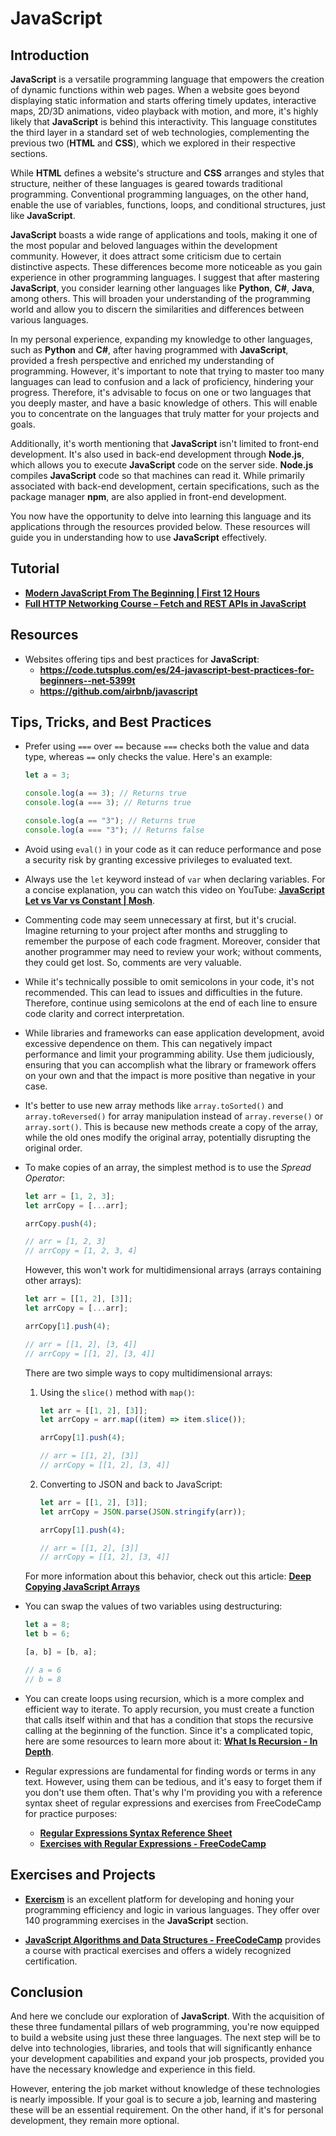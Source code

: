 # JavaScript

## Introduction

**JavaScript** is a versatile programming language that empowers the creation of dynamic functions within web pages. When a website goes beyond displaying static information and starts offering timely updates, interactive maps, 2D/3D animations, video playback with motion, and more, it's highly likely that **JavaScript** is behind this interactivity. This language constitutes the third layer in a standard set of web technologies, complementing the previous two (**HTML** and **CSS**), which we explored in their respective sections.

While **HTML** defines a website's structure and **CSS** arranges and styles that structure, neither of these languages is geared towards traditional programming. Conventional programming languages, on the other hand, enable the use of variables, functions, loops, and conditional structures, just like **JavaScript**.

**JavaScript** boasts a wide range of applications and tools, making it one of the most popular and beloved languages within the development community. However, it does attract some criticism due to certain distinctive aspects. These differences become more noticeable as you gain experience in other programming languages. I suggest that after mastering **JavaScript**, you consider learning other languages like **Python**, **C#**, **Java**, among others. This will broaden your understanding of the programming world and allow you to discern the similarities and differences between various languages.

In my personal experience, expanding my knowledge to other languages, such as **Python** and **C#**, after having programmed with **JavaScript**, provided a fresh perspective and enriched my understanding of programming. However, it's important to note that trying to master too many languages can lead to confusion and a lack of proficiency, hindering your progress. Therefore, it's advisable to focus on one or two languages that you deeply master, and have a basic knowledge of others. This will enable you to concentrate on the languages that truly matter for your projects and goals.

Additionally, it's worth mentioning that **JavaScript** isn't limited to front-end development. It's also used in back-end development through **Node.js**, which allows you to execute **JavaScript** code on the server side. **Node.js** compiles **JavaScript** code so that machines can read it. While primarily associated with back-end development, certain specifications, such as the package manager **npm**, are also applied in front-end development.

You now have the opportunity to delve into learning this language and its applications through the resources provided below. These resources will guide you in understanding how to use **JavaScript** effectively.

## Tutorial

-   **[Modern JavaScript From The Beginning | First 12 Hours](https://www.youtube.com/watch?v=BI1o2H9z9fo)**
-   **[Full HTTP Networking Course – Fetch and REST APIs in JavaScript](https://www.youtube.com/watch?v=2JYT5f2isg4)**

## Resources

-   Websites offering tips and best practices for **JavaScript**:
    -   **https://code.tutsplus.com/es/24-javascript-best-practices-for-beginners--net-5399t**
    -   **https://github.com/airbnb/javascript**

## Tips, Tricks, and Best Practices

-   Prefer using `===` over `==` because `===` checks both the value and data type, whereas `==` only checks the value. Here's an example:

    ```javascript
    let a = 3;

    console.log(a == 3); // Returns true
    console.log(a === 3); // Returns true

    console.log(a == "3"); // Returns true
    console.log(a === "3"); // Returns false
    ```

-   Avoid using `eval()` in your code as it can reduce performance and pose a security risk by granting excessive privileges to evaluated text.

-   Always use the `let` keyword instead of `var` when declaring variables. For a concise explanation, you can watch this video on YouTube: **[JavaScript Let vs Var vs Constant | Mosh](https://www.youtube.com/watch?v=XgSjoHgy3Rk)**.

-   Commenting code may seem unnecessary at first, but it's crucial. Imagine returning to your project after months and struggling to remember the purpose of each code fragment. Moreover, consider that another programmer may need to review your work; without comments, they could get lost. So, comments are very valuable.

-   While it's technically possible to omit semicolons in your code, it's not recommended. This can lead to issues and difficulties in the future. Therefore, continue using semicolons at the end of each line to ensure code clarity and correct interpretation.

-   While libraries and frameworks can ease application development, avoid excessive dependence on them. This can negatively impact performance and limit your programming ability. Use them judiciously, ensuring that you can accomplish what the library or framework offers on your own and that the impact is more positive than negative in your case.

-   It's better to use new array methods like `array.toSorted()` and `array.toReversed()` for array manipulation instead of `array.reverse()` or `array.sort()`. This is because new methods create a copy of the array, while the old ones modify the original array, potentially disrupting the original order.

-   To make copies of an array, the simplest method is to use the _Spread Operator_:

    ```js
    let arr = [1, 2, 3];
    let arrCopy = [...arr];

    arrCopy.push(4);

    // arr = [1, 2, 3]
    // arrCopy = [1, 2, 3, 4]
    ```

    However, this won't work for multidimensional arrays (arrays containing other arrays):

    ```js
    let arr = [[1, 2], [3]];
    let arrCopy = [...arr];

    arrCopy[1].push(4);

    // arr = [[1, 2], [3, 4]]
    // arrCopy = [[1, 2], [3, 4]]
    ```

    There are two simple ways to copy multidimensional arrays:

    1. Using the `slice()` method with `map()`:

        ```js
        let arr = [[1, 2], [3]];
        let arrCopy = arr.map((item) => item.slice());

        arrCopy[1].push(4);

        // arr = [[1, 2], [3]]
        // arrCopy = [[1, 2], [3, 4]]
        ```

    2. Converting to JSON and back to JavaScript:

        ```js
        let arr = [[1, 2], [3]];
        let arrCopy = JSON.parse(JSON.stringify(arr));

        arrCopy[1].push(4);

        // arr = [[1, 2], [3]]
        // arrCopy = [[1, 2], [3, 4]]
        ```

    For more information about this behavior, check out this article: **[Deep Copying JavaScript Arrays](https://medium.com/@ziyoshams/deep-copying-javascript-arrays-4d5fc45a6e3e)**

-   You can swap the values of two variables using destructuring:

    ```js
    let a = 8;
    let b = 6;

    [a, b] = [b, a];

    // a = 6
    // b = 8
    ```

-   You can create loops using recursion, which is a more complex and efficient way to iterate. To apply recursion, you must create a function that calls itself within and that has a condition that stops the recursive calling at the beginning of the function. Since it's a complicated topic, here are some resources to learn more about it: **[What Is Recursion - In Depth](https://www.youtube.com/watch?v=6oDQaB2one8)**.

-   Regular expressions are fundamental for finding words or terms in any text. However, using them can be tedious, and it's easy to forget them if you don't use them often. That's why I'm providing you with a reference syntax sheet of regular expressions and exercises from FreeCodeCamp for practice purposes:

    -   **[Regular Expressions Syntax Reference Sheet](https://developer.mozilla.org/es/docs/Web/JavaScript/Guide/Regular_expressions/Cheatsheet)**
    -   **[Exercises with Regular Expressions - FreeCodeCamp](https://www.freecodecamp.org/learn/javascript-algorithms-and-data-structures/#regular-expressions)**

## Exercises and Projects

-   **[Exercism](https://exercism.org)** is an excellent platform for developing and honing your programming efficiency and logic in various languages. They offer over 140 programming exercises in the **JavaScript** section.

-   **[JavaScript Algorithms and Data Structures - FreeCodeCamp](https://www.freecodecamp.org/learn/javascript-algorithms-and-data-structures/)** provides a course with practical exercises and offers a widely recognized certification.

## Conclusion

And here we conclude our exploration of **JavaScript**. With the acquisition of these three fundamental pillars of web programming, you're now equipped to build a website using just these three languages. The next step will be to delve into technologies, libraries, and tools that will significantly enhance your development capabilities and expand your job prospects, provided you have the necessary knowledge and experience in this field.

However, entering the job market without knowledge of these technologies is nearly impossible. If your goal is to secure a job, learning and mastering these will be an essential requirement. On the other hand, if it's for personal development, they remain more optional.
